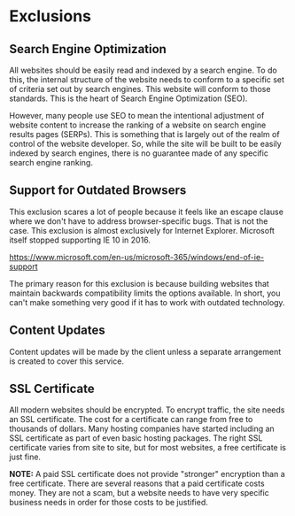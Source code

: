 # Exclusions

## Search Engine Optimization

All websites should be easily read and indexed by a search engine. To do this, the internal structure of the website needs to conform to a specific set of criteria set out by search engines. This website will conform to those standards. This is the heart of Search Engine Optimization (SEO).

However, many people use SEO to mean the intentional adjustment of website content to increase the ranking of a website on search engine results pages (SERPs). This is something that is largely out of the realm of control of the website developer. So, while the site will be built to be easily indexed by search engines, there is no guarantee made of any specific search engine ranking.

## Support for Outdated Browsers

This exclusion scares a lot of people because it feels like an escape clause where we don't have to address browser-specific bugs. That is not the case. This exclusion is almost exclusively for Internet Explorer. Microsoft itself stopped supporting IE 10 in 2016.

https://www.microsoft.com/en-us/microsoft-365/windows/end-of-ie-support

The primary reason for this exclusion is because building websites that maintain backwards compatibility limits the options available. In short, you can't make something very good if it has to work with outdated technology.

## Content Updates

Content updates will be made by the client unless a separate arrangement is created to cover this service.

## SSL Certificate

All modern websites should be encrypted. To encrypt traffic, the site needs an SSL certificate. The cost for a certificate can range from free to thousands of dollars. Many hosting companies have started including an SSL certificate as part of even basic hosting packages. The right SSL certificate varies from site to site, but for most websites, a free certificate is just fine.

**NOTE:** A paid SSL certificate does not provide "stronger" encryption than a free certificate. There are several reasons that a paid certificate costs money. They are not a scam, but a website needs to have very specific business needs in order for those costs to be justified.


